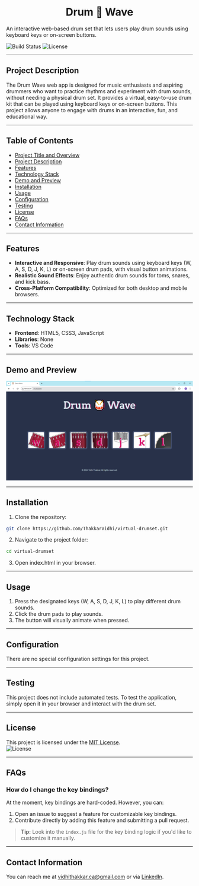 # <h1 align="center">Drum 🥁 Wave</h1>
An interactive web-based drum set that lets users play drum sounds using keyboard keys or on-screen buttons.

![Build Status](https://img.shields.io/badge/build-passing-brightgreen)
![License](https://img.shields.io/badge/license-MIT-blue)

---

## Project Description

The Drum Wave web app is designed for music enthusiasts and aspiring drummers who want to practice rhythms and experiment with drum sounds, without needing a physical drum set. It provides a virtual, easy-to-use drum kit that can be played using keyboard keys or on-screen buttons. This project allows anyone to engage with drums in an interactive, fun, and educational way.

---

## Table of Contents
- [Project Title and Overview](#project-title-and-overview)
- [Project Description](#project-description)
- [Features](#features)
- [Technology Stack](#technology-stack)
- [Demo and Preview](#demo-and-preview)
- [Installation](#installation)
- [Usage](#usage)
- [Configuration](#configuration)
- [Testing](#testing)
- [License](#license)
- [FAQs](#faqs)
- [Contact Information](#contact-information)

---

## Features

- **Interactive and Responsive**: Play drum sounds using keyboard keys (W, A, S, D, J, K, L) or on-screen drum pads, with visual button animations.
- **Realistic Sound Effects**: Enjoy authentic drum sounds for toms, snares, and kick bass.
- **Cross-Platform Compatibility**: Optimized for both desktop and mobile browsers.

---

## Technology Stack

- **Frontend**: HTML5, CSS3, JavaScript
- **Libraries**: None
- **Tools**: VS Code

---

## Demo and Preview

![Drum Wave](assets/images/drumwave-ui.png)

---

## Installation

1. Clone the repository:
```bash
git clone https://github.com/ThakkarVidhi/virtual-drumset.git
```

2. Navigate to the project folder:
```bash
cd virtual-drumset
```

3. Open index.html in your browser.

---

## Usage

1. Press the designated keys (W, A, S, D, J, K, L) to play different drum sounds.
2. Click the drum pads to play sounds.
3. The button will visually animate when pressed.

---

## Configuration

There are no special configuration settings for this project.

---

## Testing

This project does not include automated tests. To test the application, simply open it in your browser and interact with the drum set.

---

## License

This project is licensed under the [MIT License](LICENSE).  
![License](https://img.shields.io/badge/license-MIT-blue)

---

## FAQs

### **How do I change the key bindings?**  
At the moment, key bindings are hard-coded. However, you can:  
1. Open an issue to suggest a feature for customizable key bindings.  
2. Contribute directly by adding this feature and submitting a pull request.  

> **Tip:** Look into the `index.js` file for the key binding logic if you'd like to customize it manually.

---

## Contact Information

You can reach me at [vidhithakkar.ca@gmail.com](mailto:vidhithakkar.ca@gmail.com) or via [LinkedIn](https://www.linkedin.com/in/vidhi-thakkar-0b509724a/).
